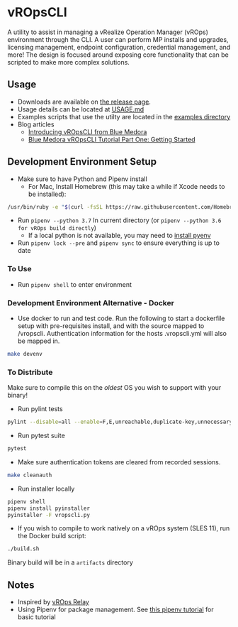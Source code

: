 # vROpsCLI

A utility to assist in managing a vRealize Operation Manager (vROps) environment through the CLI.  A user can perform MP installs and upgrades, licensing management,
endpoint configuration, credential management, and more!  The design is focused around exposing core functionality that can be scripted to make more complex solutions.

## Usage

* Downloads are available on [the release page](https://github.com/BlueMedoraPublic/vropscli/releases).
* Usage details can be located at [USAGE.md](USAGE.md)
* Examples scripts that use the utilty are located in the [examples directory](https://github.com/BlueMedoraPublic/vropscli/tree/master/examples)
* Blog articles
  * [Introducing vROpsCLI from Blue Medora](https://bluemedora.com/introducing-vropscli-from-blue-medora/)
  * [Blue Medora vROpsCLI Tutorial Part One: Getting Started](https://bluemedora.com/blue-medora-vropscli-tutorial-part-one-getting-started/)

## Development Environment Setup

* Make sure to have Python and Pipenv install
  * For Mac, Install Homebrew (this may take a while if Xcode needs to be installed):

```sh
/usr/bin/ruby -e "$(curl -fsSL https://raw.githubusercontent.com/Homebrew/install/master/install)"
```

* Run `pipenv --python 3.7` In current directory (or `pipenv --python 3.6 for vROps build directly`)
  * If a local python is not available, you may need to [install pyenv](https://github.com/pyenv/pyenv-installer)
* Run `pipenv lock --pre` and `pipenv sync` to ensure everything is up to date


### To Use

* Run `pipenv shell` to enter environment


### Development Environment Alternative - Docker

* Use docker to run and test code.  Run the following to start a dockerfile setup with pre-requisites install, and with the source 
mapped to /vropscli.  Authentication information for the hosts .vropscli.yml will also be mapped in.

```sh
make devenv 
```

### To Distribute

Make sure to compile this on the *oldest* OS you wish to support with your binary!


* Run pylint tests

```sh
pylint --disable=all --enable=F,E,unreachable,duplicate-key,unnecessary-semicolon,global-variable-not-assigned,unused-variable,binary-op-exception,bad-format-string,anomalous-backslash-in-string,bad-open-mode *.py
```

* Run pytest suite

```sh
pytest
```

* Make sure authentication tokens are cleared from recorded sessions.

```sh
make cleanauth
```

* Run installer locally

```sh
pipenv shell
pipenv install pyinstaller
pyinstaller -F vropscli.py
```

* If you wish to compile to work natively on a vROps system (SLES 11), run the Docker build script:

```sh
./build.sh
```

Binary build will be in a `artifacts` directory

## Notes

* Inspired by [vROps Relay](https://github.com/johnddias/vropsrelay)
* Using Pipenv for package management.  See [this pipenv tutorial](https://jcutrer.com/howto/dev/python/pipenv-pipfile) for basic tutorial
